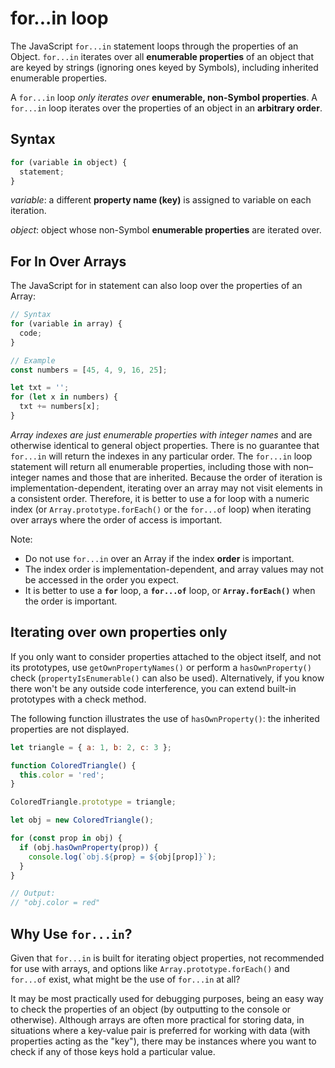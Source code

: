 # for...in loop

The JavaScript `for...in` statement loops through the properties of an Object. `for...in` iterates over all **enumerable properties** of an object that are keyed by strings (ignoring ones keyed by Symbols), including inherited enumerable properties.

A `for...in` loop _only iterates over_ **enumerable, non-Symbol properties**. A `for...in` loop iterates over the properties of an object in an **arbitrary order**.

## Syntax

```js
for (variable in object) {
  statement;
}
```

_variable_: a different **property name (key)** is assigned to variable on each iteration.

_object_: object whose non-Symbol **enumerable properties** are iterated over.

## For In Over Arrays

The JavaScript for in statement can also loop over the properties of an Array:

```js
// Syntax
for (variable in array) {
  code;
}

// Example
const numbers = [45, 4, 9, 16, 25];

let txt = '';
for (let x in numbers) {
  txt += numbers[x];
}
```

_Array indexes are just enumerable properties with integer names_ and are otherwise identical to general object properties. There is no guarantee that `for...in` will return the indexes in any particular order. The `for...in` loop statement will return all enumerable properties, including those with non–integer names and those that are inherited. Because the order of iteration is implementation-dependent, iterating over an array may not visit elements in a consistent order. Therefore, it is better to use a for loop with a numeric index (or `Array.prototype.forEach()` or the `for...of` loop) when iterating over arrays where the order of access is important.

Note:

- Do not use `for...in` over an Array if the index **order** is important.
- The index order is implementation-dependent, and array values may not be accessed in the order you expect.
- It is better to use a **`for`** loop, a **`for...of`** loop, or **`Array.forEach()`** when the order is important.

## Iterating over own properties only

If you only want to consider properties attached to the object itself, and not its prototypes, use `getOwnPropertyNames()` or perform a `hasOwnProperty()` check (`propertyIsEnumerable()` can also be used). Alternatively, if you know there won't be any outside code interference, you can extend built-in prototypes with a check method.

The following function illustrates the use of `hasOwnProperty()`: the inherited properties are not displayed.

```js
let triangle = { a: 1, b: 2, c: 3 };

function ColoredTriangle() {
  this.color = 'red';
}

ColoredTriangle.prototype = triangle;

let obj = new ColoredTriangle();

for (const prop in obj) {
  if (obj.hasOwnProperty(prop)) {
    console.log(`obj.${prop} = ${obj[prop]}`);
  }
}

// Output:
// "obj.color = red"
```

## Why Use `for...in`?

Given that `for...in` is built for iterating object properties, not recommended for use with arrays, and options like `Array.prototype.forEach()` and `for...of` exist, what might be the use of `for...in` at all?

It may be most practically used for debugging purposes, being an easy way to check the properties of an object (by outputting to the console or otherwise). Although arrays are often more practical for storing data, in situations where a key-value pair is preferred for working with data (with properties acting as the "key"), there may be instances where you want to check if any of those keys hold a particular value.
